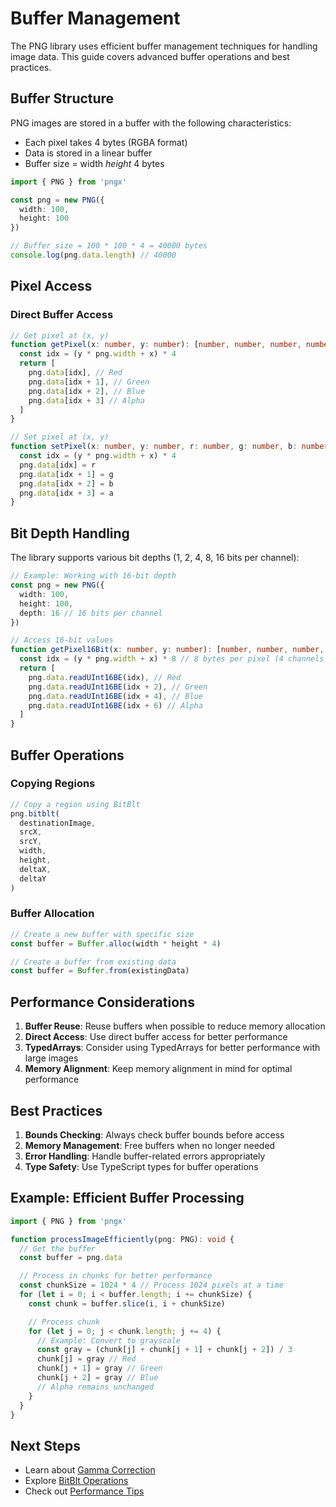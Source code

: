 # Buffer Management

The PNG library uses efficient buffer management techniques for handling image data. This guide covers advanced buffer operations and best practices.

## Buffer Structure

PNG images are stored in a buffer with the following characteristics:

- Each pixel takes 4 bytes (RGBA format)
- Data is stored in a linear buffer
- Buffer size = width *height* 4 bytes

```typescript
import { PNG } from 'pngx'

const png = new PNG({
  width: 100,
  height: 100
})

// Buffer size = 100 * 100 * 4 = 40000 bytes
console.log(png.data.length) // 40000
```

## Pixel Access

### Direct Buffer Access

```typescript
// Get pixel at (x, y)
function getPixel(x: number, y: number): [number, number, number, number] {
  const idx = (y * png.width + x) * 4
  return [
    png.data[idx], // Red
    png.data[idx + 1], // Green
    png.data[idx + 2], // Blue
    png.data[idx + 3] // Alpha
  ]
}

// Set pixel at (x, y)
function setPixel(x: number, y: number, r: number, g: number, b: number, a: number): void {
  const idx = (y * png.width + x) * 4
  png.data[idx] = r
  png.data[idx + 1] = g
  png.data[idx + 2] = b
  png.data[idx + 3] = a
}
```

## Bit Depth Handling

The library supports various bit depths (1, 2, 4, 8, 16 bits per channel):

```typescript
// Example: Working with 16-bit depth
const png = new PNG({
  width: 100,
  height: 100,
  depth: 16 // 16 bits per channel
})

// Access 16-bit values
function getPixel16Bit(x: number, y: number): [number, number, number, number] {
  const idx = (y * png.width + x) * 8 // 8 bytes per pixel (4 channels * 2 bytes)
  return [
    png.data.readUInt16BE(idx), // Red
    png.data.readUInt16BE(idx + 2), // Green
    png.data.readUInt16BE(idx + 4), // Blue
    png.data.readUInt16BE(idx + 6) // Alpha
  ]
}
```

## Buffer Operations

### Copying Regions

```typescript
// Copy a region using BitBlt
png.bitblt(
  destinationImage,
  srcX,
  srcY,
  width,
  height,
  deltaX,
  deltaY
)
```

### Buffer Allocation

```typescript
// Create a new buffer with specific size
const buffer = Buffer.alloc(width * height * 4)

// Create a buffer from existing data
const buffer = Buffer.from(existingData)
```

## Performance Considerations

1. **Buffer Reuse**: Reuse buffers when possible to reduce memory allocation
2. **Direct Access**: Use direct buffer access for better performance
3. **TypedArrays**: Consider using TypedArrays for better performance with large images
4. **Memory Alignment**: Keep memory alignment in mind for optimal performance

## Best Practices

1. **Bounds Checking**: Always check buffer bounds before access
2. **Memory Management**: Free buffers when no longer needed
3. **Error Handling**: Handle buffer-related errors appropriately
4. **Type Safety**: Use TypeScript types for buffer operations

## Example: Efficient Buffer Processing

```typescript
import { PNG } from 'pngx'

function processImageEfficiently(png: PNG): void {
  // Get the buffer
  const buffer = png.data

  // Process in chunks for better performance
  const chunkSize = 1024 * 4 // Process 1024 pixels at a time
  for (let i = 0; i < buffer.length; i += chunkSize) {
    const chunk = buffer.slice(i, i + chunkSize)

    // Process chunk
    for (let j = 0; j < chunk.length; j += 4) {
      // Example: Convert to grayscale
      const gray = (chunk[j] + chunk[j + 1] + chunk[j + 2]) / 3
      chunk[j] = gray // Red
      chunk[j + 1] = gray // Green
      chunk[j + 2] = gray // Blue
      // Alpha remains unchanged
    }
  }
}
```

## Next Steps

- Learn about [Gamma Correction](/advanced/gamma-correction)
- Explore [BitBlt Operations](/advanced/bitblt-operations)
- Check out [Performance Tips](/advanced/performance)
